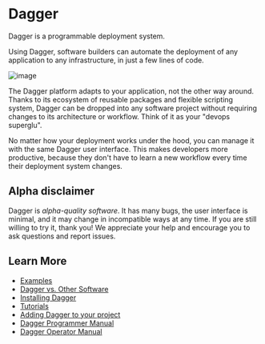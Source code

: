 # Dagger

Dagger is a programmable deployment system.

Using Dagger, software builders can automate the deployment of any application to any infrastructure,
in just a few lines of code.

![image](https://user-images.githubusercontent.com/29565/112705398-d0222980-8e5b-11eb-98b9-32c117a3d606.jpeg)

The Dagger platform adapts to your application, not the other way around.
Thanks to its ecosystem of reusable packages and flexible scripting system, Dagger can be dropped
into any software project without requiring changes to its architecture or workflow.
Think of it as your "devops superglu".

No matter how your deployment works under the hood, you can manage it with the same Dagger user interface.
This makes developers more productive, because they don't have to learn a new workflow every time their deployment
system changes.

## Alpha disclaimer

Dagger is *alpha-quality software*. It has many bugs, the user interface is minimal, and it may change in incompatible ways at any time. If you are still willing to try it, thank you! We appreciate your help and encourage you to ask questions and report issues.

## Learn More

* [Examples](examples/README.md)
* [Dagger vs. Other Software](doc/vs.md)
* [Installing Dagger](doc/install.md)
* [Tutorials](doc/tutorials.md)
* [Adding Dagger to your project](doc/adding_dagger.md)
* [Dagger Programmer Manual](doc/programmer.md)
* [Dagger Operator Manual](doc/operator.md)
